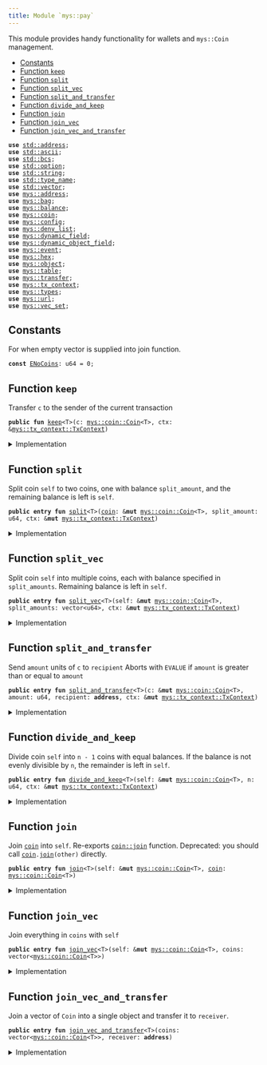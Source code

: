 ```yaml
---
title: Module `mys::pay`
---
```


This module provides handy functionality for wallets and <code>mys::Coin</code> management.


-  [Constants](#@Constants_0)
-  [Function `keep`](#mys_pay_keep)
-  [Function `split`](#mys_pay_split)
-  [Function `split_vec`](#mys_pay_split_vec)
-  [Function `split_and_transfer`](#mys_pay_split_and_transfer)
-  [Function `divide_and_keep`](#mys_pay_divide_and_keep)
-  [Function `join`](#mys_pay_join)
-  [Function `join_vec`](#mys_pay_join_vec)
-  [Function `join_vec_and_transfer`](#mys_pay_join_vec_and_transfer)


<pre><code><b>use</b> <a href="../std/address.md#std_address">std::address</a>;
<b>use</b> <a href="../std/ascii.md#std_ascii">std::ascii</a>;
<b>use</b> <a href="../std/bcs.md#std_bcs">std::bcs</a>;
<b>use</b> <a href="../std/option.md#std_option">std::option</a>;
<b>use</b> <a href="../std/string.md#std_string">std::string</a>;
<b>use</b> <a href="../std/type_name.md#std_type_name">std::type_name</a>;
<b>use</b> <a href="../std/vector.md#std_vector">std::vector</a>;
<b>use</b> <a href="../mys/address.md#mys_address">mys::address</a>;
<b>use</b> <a href="../mys/bag.md#mys_bag">mys::bag</a>;
<b>use</b> <a href="../mys/balance.md#mys_balance">mys::balance</a>;
<b>use</b> <a href="../mys/coin.md#mys_coin">mys::coin</a>;
<b>use</b> <a href="../mys/config.md#mys_config">mys::config</a>;
<b>use</b> <a href="../mys/deny_list.md#mys_deny_list">mys::deny_list</a>;
<b>use</b> <a href="../mys/dynamic_field.md#mys_dynamic_field">mys::dynamic_field</a>;
<b>use</b> <a href="../mys/dynamic_object_field.md#mys_dynamic_object_field">mys::dynamic_object_field</a>;
<b>use</b> <a href="../mys/event.md#mys_event">mys::event</a>;
<b>use</b> <a href="../mys/hex.md#mys_hex">mys::hex</a>;
<b>use</b> <a href="../mys/object.md#mys_object">mys::object</a>;
<b>use</b> <a href="../mys/table.md#mys_table">mys::table</a>;
<b>use</b> <a href="../mys/transfer.md#mys_transfer">mys::transfer</a>;
<b>use</b> <a href="../mys/tx_context.md#mys_tx_context">mys::tx_context</a>;
<b>use</b> <a href="../mys/types.md#mys_types">mys::types</a>;
<b>use</b> <a href="../mys/url.md#mys_url">mys::url</a>;
<b>use</b> <a href="../mys/vec_set.md#mys_vec_set">mys::vec_set</a>;
</code></pre>



<a name="@Constants_0"></a>

## Constants


<a name="mys_pay_ENoCoins"></a>

For when empty vector is supplied into join function.


<pre><code><b>const</b> <a href="../mys/pay.md#mys_pay_ENoCoins">ENoCoins</a>: u64 = 0;
</code></pre>



<a name="mys_pay_keep"></a>

## Function `keep`

Transfer <code>c</code> to the sender of the current transaction


<pre><code><b>public</b> <b>fun</b> <a href="../mys/pay.md#mys_pay_keep">keep</a>&lt;T&gt;(c: <a href="../mys/coin.md#mys_coin_Coin">mys::coin::Coin</a>&lt;T&gt;, ctx: &<a href="../mys/tx_context.md#mys_tx_context_TxContext">mys::tx_context::TxContext</a>)
</code></pre>



<details>
<summary>Implementation</summary>


<pre><code><b>public</b> <b>fun</b> <a href="../mys/pay.md#mys_pay_keep">keep</a>&lt;T&gt;(c: Coin&lt;T&gt;, ctx: &TxContext) {
    <a href="../mys/transfer.md#mys_transfer_public_transfer">transfer::public_transfer</a>(c, ctx.sender())
}
</code></pre>



</details>

<a name="mys_pay_split"></a>

## Function `split`

Split coin <code>self</code> to two coins, one with balance <code>split_amount</code>,
and the remaining balance is left is <code>self</code>.


<pre><code><b>public</b> <b>entry</b> <b>fun</b> <a href="../mys/pay.md#mys_pay_split">split</a>&lt;T&gt;(<a href="../mys/coin.md#mys_coin">coin</a>: &<b>mut</b> <a href="../mys/coin.md#mys_coin_Coin">mys::coin::Coin</a>&lt;T&gt;, split_amount: u64, ctx: &<b>mut</b> <a href="../mys/tx_context.md#mys_tx_context_TxContext">mys::tx_context::TxContext</a>)
</code></pre>



<details>
<summary>Implementation</summary>


<pre><code><b>public</b> <b>entry</b> <b>fun</b> <a href="../mys/pay.md#mys_pay_split">split</a>&lt;T&gt;(<a href="../mys/coin.md#mys_coin">coin</a>: &<b>mut</b> Coin&lt;T&gt;, split_amount: u64, ctx: &<b>mut</b> TxContext) {
    <a href="../mys/pay.md#mys_pay_keep">keep</a>(<a href="../mys/coin.md#mys_coin">coin</a>.<a href="../mys/pay.md#mys_pay_split">split</a>(split_amount, ctx), ctx)
}
</code></pre>



</details>

<a name="mys_pay_split_vec"></a>

## Function `split_vec`

Split coin <code>self</code> into multiple coins, each with balance specified
in <code>split_amounts</code>. Remaining balance is left in <code>self</code>.


<pre><code><b>public</b> <b>entry</b> <b>fun</b> <a href="../mys/pay.md#mys_pay_split_vec">split_vec</a>&lt;T&gt;(self: &<b>mut</b> <a href="../mys/coin.md#mys_coin_Coin">mys::coin::Coin</a>&lt;T&gt;, split_amounts: vector&lt;u64&gt;, ctx: &<b>mut</b> <a href="../mys/tx_context.md#mys_tx_context_TxContext">mys::tx_context::TxContext</a>)
</code></pre>



<details>
<summary>Implementation</summary>


<pre><code><b>public</b> <b>entry</b> <b>fun</b> <a href="../mys/pay.md#mys_pay_split_vec">split_vec</a>&lt;T&gt;(self: &<b>mut</b> Coin&lt;T&gt;, split_amounts: vector&lt;u64&gt;, ctx: &<b>mut</b> TxContext) {
    <b>let</b> (<b>mut</b> i, len) = (0, split_amounts.length());
    <b>while</b> (i &lt; len) {
        <a href="../mys/pay.md#mys_pay_split">split</a>(self, split_amounts[i], ctx);
        i = i + 1;
    };
}
</code></pre>



</details>

<a name="mys_pay_split_and_transfer"></a>

## Function `split_and_transfer`

Send <code>amount</code> units of <code>c</code> to <code>recipient</code>
Aborts with <code>EVALUE</code> if <code>amount</code> is greater than or equal to <code>amount</code>


<pre><code><b>public</b> <b>entry</b> <b>fun</b> <a href="../mys/pay.md#mys_pay_split_and_transfer">split_and_transfer</a>&lt;T&gt;(c: &<b>mut</b> <a href="../mys/coin.md#mys_coin_Coin">mys::coin::Coin</a>&lt;T&gt;, amount: u64, recipient: <b>address</b>, ctx: &<b>mut</b> <a href="../mys/tx_context.md#mys_tx_context_TxContext">mys::tx_context::TxContext</a>)
</code></pre>



<details>
<summary>Implementation</summary>


<pre><code><b>public</b> <b>entry</b> <b>fun</b> <a href="../mys/pay.md#mys_pay_split_and_transfer">split_and_transfer</a>&lt;T&gt;(
    c: &<b>mut</b> Coin&lt;T&gt;,
    amount: u64,
    recipient: <b>address</b>,
    ctx: &<b>mut</b> TxContext,
) {
    <a href="../mys/transfer.md#mys_transfer_public_transfer">transfer::public_transfer</a>(c.<a href="../mys/pay.md#mys_pay_split">split</a>(amount, ctx), recipient)
}
</code></pre>



</details>

<a name="mys_pay_divide_and_keep"></a>

## Function `divide_and_keep`

Divide coin <code>self</code> into <code>n - 1</code> coins with equal balances. If the balance is
not evenly divisible by <code>n</code>, the remainder is left in <code>self</code>.


<pre><code><b>public</b> <b>entry</b> <b>fun</b> <a href="../mys/pay.md#mys_pay_divide_and_keep">divide_and_keep</a>&lt;T&gt;(self: &<b>mut</b> <a href="../mys/coin.md#mys_coin_Coin">mys::coin::Coin</a>&lt;T&gt;, n: u64, ctx: &<b>mut</b> <a href="../mys/tx_context.md#mys_tx_context_TxContext">mys::tx_context::TxContext</a>)
</code></pre>



<details>
<summary>Implementation</summary>


<pre><code><b>public</b> <b>entry</b> <b>fun</b> <a href="../mys/pay.md#mys_pay_divide_and_keep">divide_and_keep</a>&lt;T&gt;(self: &<b>mut</b> Coin&lt;T&gt;, n: u64, ctx: &<b>mut</b> TxContext) {
    <b>let</b> <b>mut</b> vec: vector&lt;Coin&lt;T&gt;&gt; = self.divide_into_n(n, ctx);
    <b>let</b> (<b>mut</b> i, len) = (0, vec.length());
    <b>while</b> (i &lt; len) {
        <a href="../mys/transfer.md#mys_transfer_public_transfer">transfer::public_transfer</a>(vec.pop_back(), ctx.sender());
        i = i + 1;
    };
    vec.destroy_empty();
}
</code></pre>



</details>

<a name="mys_pay_join"></a>

## Function `join`

Join <code><a href="../mys/coin.md#mys_coin">coin</a></code> into <code>self</code>. Re-exports <code><a href="../mys/coin.md#mys_coin_join">coin::join</a></code> function.
Deprecated: you should call <code><a href="../mys/coin.md#mys_coin">coin</a>.<a href="../mys/pay.md#mys_pay_join">join</a>(other)</code> directly.


<pre><code><b>public</b> <b>entry</b> <b>fun</b> <a href="../mys/pay.md#mys_pay_join">join</a>&lt;T&gt;(self: &<b>mut</b> <a href="../mys/coin.md#mys_coin_Coin">mys::coin::Coin</a>&lt;T&gt;, <a href="../mys/coin.md#mys_coin">coin</a>: <a href="../mys/coin.md#mys_coin_Coin">mys::coin::Coin</a>&lt;T&gt;)
</code></pre>



<details>
<summary>Implementation</summary>


<pre><code><b>public</b> <b>entry</b> <b>fun</b> <a href="../mys/pay.md#mys_pay_join">join</a>&lt;T&gt;(self: &<b>mut</b> Coin&lt;T&gt;, <a href="../mys/coin.md#mys_coin">coin</a>: Coin&lt;T&gt;) {
    self.<a href="../mys/pay.md#mys_pay_join">join</a>(<a href="../mys/coin.md#mys_coin">coin</a>)
}
</code></pre>



</details>

<a name="mys_pay_join_vec"></a>

## Function `join_vec`

Join everything in <code>coins</code> with <code>self</code>


<pre><code><b>public</b> <b>entry</b> <b>fun</b> <a href="../mys/pay.md#mys_pay_join_vec">join_vec</a>&lt;T&gt;(self: &<b>mut</b> <a href="../mys/coin.md#mys_coin_Coin">mys::coin::Coin</a>&lt;T&gt;, coins: vector&lt;<a href="../mys/coin.md#mys_coin_Coin">mys::coin::Coin</a>&lt;T&gt;&gt;)
</code></pre>



<details>
<summary>Implementation</summary>


<pre><code><b>public</b> <b>entry</b> <b>fun</b> <a href="../mys/pay.md#mys_pay_join_vec">join_vec</a>&lt;T&gt;(self: &<b>mut</b> Coin&lt;T&gt;, <b>mut</b> coins: vector&lt;Coin&lt;T&gt;&gt;) {
    <b>let</b> (<b>mut</b> i, len) = (0, coins.length());
    <b>while</b> (i &lt; len) {
        <b>let</b> <a href="../mys/coin.md#mys_coin">coin</a> = coins.pop_back();
        self.<a href="../mys/pay.md#mys_pay_join">join</a>(<a href="../mys/coin.md#mys_coin">coin</a>);
        i = i + 1
    };
    // safe because we've drained the vector
    coins.destroy_empty()
}
</code></pre>



</details>

<a name="mys_pay_join_vec_and_transfer"></a>

## Function `join_vec_and_transfer`

Join a vector of <code>Coin</code> into a single object and transfer it to <code>receiver</code>.


<pre><code><b>public</b> <b>entry</b> <b>fun</b> <a href="../mys/pay.md#mys_pay_join_vec_and_transfer">join_vec_and_transfer</a>&lt;T&gt;(coins: vector&lt;<a href="../mys/coin.md#mys_coin_Coin">mys::coin::Coin</a>&lt;T&gt;&gt;, receiver: <b>address</b>)
</code></pre>



<details>
<summary>Implementation</summary>


<pre><code><b>public</b> <b>entry</b> <b>fun</b> <a href="../mys/pay.md#mys_pay_join_vec_and_transfer">join_vec_and_transfer</a>&lt;T&gt;(<b>mut</b> coins: vector&lt;Coin&lt;T&gt;&gt;, receiver: <b>address</b>) {
    <b>assert</b>!(coins.length() &gt; 0, <a href="../mys/pay.md#mys_pay_ENoCoins">ENoCoins</a>);
    <b>let</b> <b>mut</b> self = coins.pop_back();
    <a href="../mys/pay.md#mys_pay_join_vec">join_vec</a>(&<b>mut</b> self, coins);
    <a href="../mys/transfer.md#mys_transfer_public_transfer">transfer::public_transfer</a>(self, receiver)
}
</code></pre>



</details>
